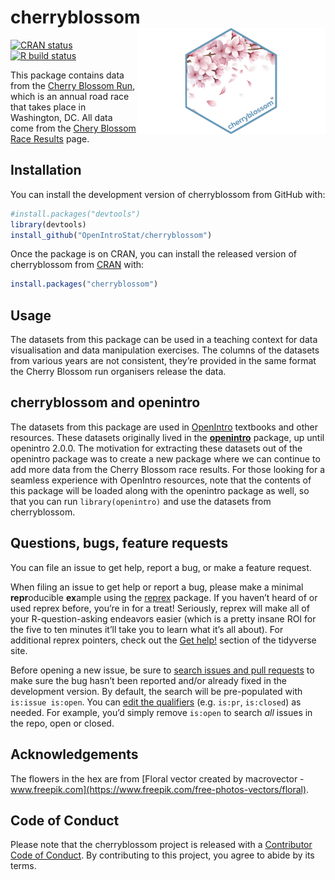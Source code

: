 
<!-- README.md is generated from README.Rmd. Please edit that file -->

# cherryblossom <a href="https://openintrostat.github.io/cherryblossom"><img src="man/figures/cherryblossom-hex.png" align="right" height="170" /></a>

<!-- badges: start -->

[![CRAN
status](https://www.r-pkg.org/badges/version/cherryblossom)](https://CRAN.R-project.org/package=cherryblossom)
[![R build
status](https://github.com/OpenIntroStat/cherryblossom/workflows/R-CMD-check/badge.svg)](https://github.com/OpenIntroStat/cherryblossom/actions)
<!-- badges: end -->

This package contains data from the [Cherry Blossom
Run](http://www.cherryblossom.org/), which is an annual road race that
takes place in Washington, DC. All data come from the [Chery Blossom
Race Results](http://www.cherryblossom.org/aboutus/results.php) page.

## Installation

You can install the development version of cherryblossom from GitHub
with:

``` r
#install.packages("devtools")
library(devtools)
install_github("OpenIntroStat/cherryblossom")
```

Once the package is on CRAN, you can install the released version of
cherryblossom from [CRAN](https://CRAN.R-project.org) with:

``` r
install.packages("cherryblossom")
```

## Usage

The datasets from this package can be used in a teaching context for
data visualisation and data manipulation exercises. The columns of the
datasets from various years are not consistent, they’re provided in the
same format the Cherry Blossom run organisers release the data.

## cherryblossom and openintro

The datasets from this package are used in [OpenIntro]() textbooks and
other resources. These datasets originally lived in the
[**openintro**]() package, up until openintro 2.0.0. The motivation for
extracting these datasets out of the openintro package was to create a
new package where we can continue to add more data from the Cherry
Blossom race results. For those looking for a seamless experience with
OpenIntro resources, note that the contents of this package will be
loaded along with the openintro package as well, so that you can run
`library(openintro)` and use the datasets from cherryblossom.

## Questions, bugs, feature requests

You can file an issue to get help, report a bug, or make a feature
request.

When filing an issue to get help or report a bug, please make a minimal
**repr**oducible **ex**ample using the
[reprex](https://reprex.tidyverse.org/) package. If you haven’t heard of
or used reprex before, you’re in for a treat\! Seriously, reprex will
make all of your R-question-asking endeavors easier (which is a pretty
insane ROI for the five to ten minutes it’ll take you to learn what it’s
all about). For additional reprex pointers, check out the [Get
help\!](https://www.tidyverse.org/help/) section of the tidyverse site.

Before opening a new issue, be sure to [search issues and pull
requests](https://github.com//issues) to make sure the bug hasn’t been
reported and/or already fixed in the development version. By default,
the search will be pre-populated with `is:issue is:open`. You can [edit
the
qualifiers](https://help.github.com/articles/searching-issues-and-pull-requests/)
(e.g. `is:pr`, `is:closed`) as needed. For example, you’d simply remove
`is:open` to search *all* issues in the repo, open or closed.

## Acknowledgements

The flowers in the hex are from [Floral vector created by macrovector -
www.freepik.com](https://www.freepik.com/free-photos-vectors/floral).

## Code of Conduct

Please note that the cherryblossom project is released with a
[Contributor Code of
Conduct](https://contributor-covenant.org/version/2/0/CODE_OF_CONDUCT.html).
By contributing to this project, you agree to abide by its terms.

